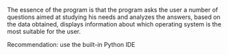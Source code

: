 The essence of the program is that the program asks the user a number of questions aimed at studying his needs and analyzes the answers, based on the data obtained, displays information about which operating system is the most suitable for the user.

Recommendation: use the built-in Python IDE
